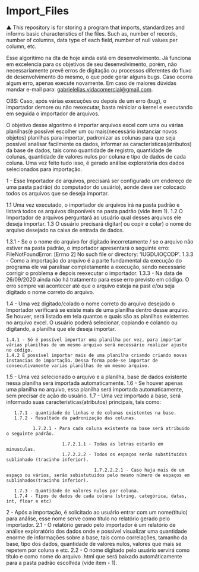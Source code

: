 # Import_Files
 ▲ This repository is for storing a program that imports, standardizes and informs basic characteristics of the files. Such as, number of records, number of columns, data type of each field, number of null values ​​per column, etc.

Esse algoritimo na dta de hoje ainda está em desenvolvimento. Já funciona em excelencia para os objetivos de seu desenvolvimento, porém, não necessariamente prevê erros de digitação ou processos diferentes do fluxo de desenvolvimento do mesmo, o que pode gerar alguns bugs. Caso ocorra algum erro, apenas execute novamente. Em caso de maiores dúvidas mandar e-mail para: gabrielelias.vidacomercial@gmail.com.

OBS: Caso, após várias execuções ou depois de um erro (bug), o importador demore ou não reexecutar, basta reiniciar o kernel e executando em seguida o importador de arquivos.

O objetivo desse algoritmo é importar arquivos excel com uma ou várias planilhas(é possível escolher um ou mais(necessário instanciar novos objetos) planilhas para importar, padronizar as colunas para que seja possível analisar facilmente os dados, informar as características(atributos) da base de dados, tais como quantidade de registro, quantidade de colunas, quantidade de valores nulos por coluna e tipo de dados de cada coluna. Uma vez feito tudo isso, é gerado análise exploratória dos dados selecionados para importação.

1 - Esse Importador de arquivos, precisará ser configurado um endereço de uma pasta padrão( do computador do usuário), aonde deve ser colocado todos os arquivos que se deseja importar. 

 1.1 Uma vez executado, o importador de arquivos irá na pasta padrão e listará todos os arquivos disponíveis na pasta padrão (vide item 1). 
 1.2 O Importador de arquivos perguntará ao usuário qual desses arquivos ele deseja importar.
 1.3 O usuário precisará digitar( ou copir e colar) o nome do arquivo desejado na caixa de entrada de dados.
   
   1.3.1 - Se o o nome do arquivo for digitado incorretamente / se o arquivo não estiver na pasta padrão, o importador apresentará o seguinte erro: FileNotFoundError: [Errno 2] No such file or directory: 'IUGDUIOÇODP'.
   1.3.3 - Como a importação do arquivo é a parte fundamental da execução do programa ele vai paralisar completamente a execução, sendo necessário corrigir o problema e depois reexecutar o importador.
   1.3.3 - Na data de 26/09/2020 ainda não há tratamento para esse erro previsto em código. O erro sempre vai acontecer até que o arquivo esteja na past e/ou seja digitado o nome correto do arquivo.
   
  1.4 - Uma vez digitado/colado o nome correto do arquivo desejado o Importador verificará se existe mais de uma planilha dentro desse arquivo. Se houver, será listado em tela quantos e quais são as planilhas existentes no arquivo excel. O usuário poderá selecionar, copiando e colando ou digitando, a planilha que ele deseja importar.
    
    1.4.1 - Só é possível importar uma planilha por vez, para importar várias planilhas de um mesmo arquivo será necessário realizar ajuste no código.
    1.4.2 É possível importar mais de uma planilha criando criando novas instancias de importação. Dessa forma pode-se importar de consecutivamente varias planilhas de um mesmo arquivo.
    
 1.5 - Uma vez selecionado o arquivo e a planilha,  base de dados existente nessa planilha será importada automaticamente. 
 1.6 - Se houver apenas uma planilha no arquivo, essa planilha será importada automaticamente, sem precisar de ação do usuário.
 1.7 - Uma vez importado a base, será informado suas características(atributos) principais, tais como:
       
       1.7.1 - quantidade de linhas e de colunas existentes na base.
       1.7.2 - Resultado da padronização das colunas.
   
              1.7.2.1 - Para cada coluna existente na base será atribuido o seguinte padrão.
       
                         1.7.2.1.1 - Todas as letras estarão em minusculas.
                         1.7.2.2.2 - Todos os espaços serão substituídos sublinhado (tracinho inferior).
               
                                     1.7.2.2.2.1 - Caso haja mais de um espaço ou vários, serão subistutuidos pelo mesmo número de espaços em sublinhados(tracinho inferior).

       1.7.3 - Quantidade de valores nulos por coluna.
       1.7.4 - Tipos de dados de cada coluna (string, categórica, datas, int, floar e etc) 
 
 2 - Após a importação, é solicitado ao usuário entrar com um nome(titulo) para análise, esse nome serve como título no relatório gerado pelo importador.
 2.1 - O relatório gerado pelo importador é um relatório de análise exploratório dos dados onde e possível visualizar uma quantidade enorme de informações sobre a base, tais como correlações, tamanho da base, tipo dos dados, quantidade de valores nulos, valores que mais se repetem por coluna e etc.
 2.2 - O nome digitado pelo usuário servirá como título e como nome do arquivo .html que será baixado automáticamente para a pasta padrão escolhida (vide item - 1).
 
